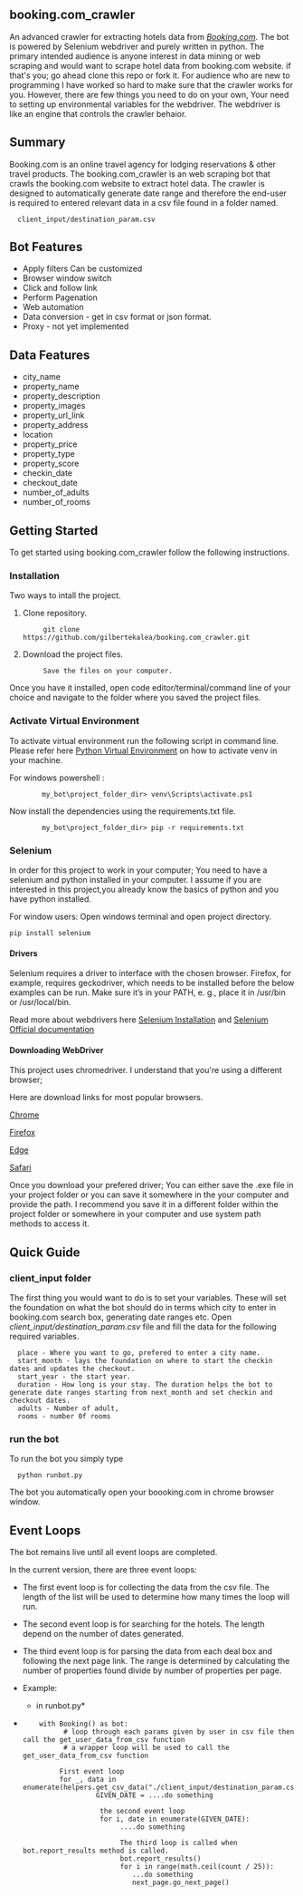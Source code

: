 ## booking.com_crawler

An advanced crawler for extracting hotels data from *[Booking.com](https://www.booking.com/)*. The bot is powered by Selenium webdriver and purely written in python.
The primary intended audience is anyone interest in data mining or web scraping and would want to scrape hotel data from booking.com website. if that's you; go ahead clone this repo or fork it. For audience who are new to programming I have worked so hard to make sure that the crawler works for you. However, there are few things you need to do on your own, Your need to setting up environmental variables for the webdriver. The webdriver is like an engine that controls the crawler behaior.

## Summary
Booking.com is an online travel agency for lodging reservations & other travel products. The booking.com_crawler is an web scraping bot that crawls the booking.com website to extract hotel data. The crawler is designed to automatically generate date range and therefore the end-user is required to entered relevant data in a csv file found in a folder named. 

      client_input/destination_param.csv
      
## Bot Features

 - Apply filters Can be customized 
 - Browser window switch
 - Click and follow link
 - Perform Pagenation
 - Web automation
 - Data conversion - get in csv format or json format.
 - Proxy - not yet implemented
      
## Data Features 

- city_name 
- property_name 
- property_description
- property_images
- property_url_link
- property_address
- location
- property_price 
- property_type
- property_score
- checkin_date
- checkout_date
- number_of_adults
- number_of_rooms

## Getting Started

To get started using booking.com_crawler follow the following instructions.


### Installation

Two ways to intall the project. 

1. Clone repository.    

            git clone https://github.com/gilbertekalea/booking.com_crawler.git

2. Download the project files.

            Save the files on your computer. 

Once you have it installed, open code editor/terminal/command line of your choice and navigate to the folder where you saved the project files. 

### Activate Virtual Environment

To activate virtual environment run the following script in command line. Please refer here [Python Virtual Environment](https://docs.python.org/3/tutorial/venv.html) on how to activate venv in your machine.

For windows powershell : 

            my_bot\project_folder_dir> venv\Scripts\activate.ps1 

Now install the dependencies using the requirements.txt file.

            my_bot\project_folder_dir> pip -r requirements.txt

### Selenium

In order for this project to work in your computer; You need to have a selenium and python installed in your computer. 
I assume if you are interested in this project,you already know the basics of python and you have python installed. 

For window users: Open windows terminal and open project directory. 

    pip install selenium

#### **Drivers**
Selenium requires a driver to interface with the chosen browser. Firefox, for example, requires geckodriver, which needs to be installed before the below examples can be run. Make sure it’s in your PATH, e. g., place it in /usr/bin or /usr/local/bin.

Read more about webdrivers here [Selenium Installation](https://pypi.org/project/selenium/) and [Selenium Official documentation](https://www.selenium.dev/documentation/webdriver/)


#### **Downloading WebDriver**
This project uses chromedriver. I understand that you're using a different browser;

Here are download links for most popular browsers. 

[Chrome](https://chromedriver.chromium.org/downloads)

[Firefox](https://github.com/mozilla/geckodriver/releases)

[Edge](https://developer.microsoft.com/en-us/microsoft-edge/tools/webdriver/)

[Safari](https://webkit.org/blog/6900/webdriver-support-in-safari-10/)

Once you download your prefered driver; You can either save the .exe file in your project folder or you can save it somewhere in the your computer and provide the path. I recommend you save it in a different folder within the project folder or somewhere in your computer and use system path methods to access it. 

## Quick Guide
### client_input folder

 The first thing you would want to do is to set your variables. These will set the foundation on what the bot should do in terms which city to enter in booking.com     search box, generating date ranges etc. Open *client_input/destination_param.csv*  file and fill the data for  the following required variables.
 
      place - Where you want to go, prefered to enter a city name. 
      start_month - lays the foundation on where to start the checkin dates and updates the checkout. 
      start_year - the start year.  
      duration - How long is your stay. The duration helps the bot to generate date ranges starting from next_month and set checkin and checkout dates. 
      adults - Number of adult,
      rooms - number 0f rooms
      
### run the bot

To run the bot you simply type

      python runbot.py
      
 The bot you automatically open your boooking.com in chrome browser window. 
 
 ## Event Loops
 
 The bot remains live until all event loops are completed.
 
 In the current version, there are three event loops:
 
- The first event loop is for collecting the data from the csv file. The length of the list will be used to determine how many times the loop will run.
- The second event loop is for searching for the hotels. The length depend on the number of dates generated.
- The third event loop is for parsing the data from each deal box and following the next page link. The range is determined by calculating the number of properties found divide by number of properties per page.
- Example:
       
  * in runbot.py*
- 
          with Booking() as bot:
                # loop through each params given by user in csv file then call the get_user_data_from_csv function
                # a wrapper loop will be used to call the get_user_data_from_csv function
                
               First event loop
               for _, data in enumerate(helpers.get_csv_data("./client_input/destination_param.csv")):
                        GIVEN_DATE = ....do something 
                        
                         the second event loop
                         for i, date in enumerate(GIVEN_DATE):
                              ....do something
                              
                              The third loop is called when bot.report_results method is called. 
                              bot.report_results()
                              for i in range(math.ceil(count / 25)):
                                 ...do something
                                 next_page.go_next_page()
                                 
                             
                           
